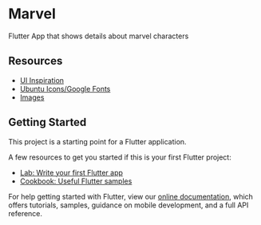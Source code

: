 # Marvel

Flutter App that shows details about marvel characters

## Resources
 - [UI Inspiration](https://dribbble.com/shots/6393964-Despicable-Me-Character-Ui)
 - [Ubuntu Icons/Google Fonts](https://fonts.google.com/specimen/Ubuntu?preview.text_type=custom)
 - [Images](https://www.deviantart.com/)

## Getting Started

This project is a starting point for a Flutter application.

A few resources to get you started if this is your first Flutter project:

- [Lab: Write your first Flutter app](https://flutter.dev/docs/get-started/codelab)
- [Cookbook: Useful Flutter samples](https://flutter.dev/docs/cookbook)

For help getting started with Flutter, view our
[online documentation](https://flutter.dev/docs), which offers tutorials,
samples, guidance on mobile development, and a full API reference.
